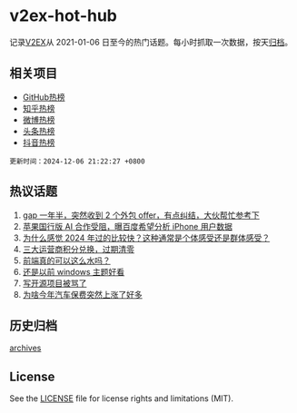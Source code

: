 # v2ex-hot-hub

 记录[V2EX](https://www.v2ex.com/)从 2021-01-06 日至今的热门话题。每小时抓取一次数据，按天[归档](archives)。
 
 ## 相关项目

- [GitHub热榜](https://github.com/lonnyzhang423/github-hot-hub)
- [知乎热榜](https://github.com/lonnyzhang423/zhihu-hot-hub)
- [微博热榜](https://github.com/lonnyzhang423/weibo-hot-hub)
- [头条热榜](https://github.com/lonnyzhang423/toutiao-hot-hub)
- [抖音热榜](https://github.com/lonnyzhang423/douyin-hot-hub)


 `更新时间：2024-12-06 21:22:27 +0800`

## 热议话题

1. [gap 一年半，突然收到 2 个外包 offer，有点纠结，大伙帮忙参考下](https://www.v2ex.com/t/1095402)
1. [苹果国行版 AI 合作受阻，曝百度希望分析 iPhone 用户数据](https://www.v2ex.com/t/1095408)
1. [为什么感觉 2024 年过的比较快？这种通常是个体感受还是群体感受？](https://www.v2ex.com/t/1095390)
1. [三大运营商积分兑换，过期清零](https://www.v2ex.com/t/1095424)
1. [前端真的可以这么水吗？](https://www.v2ex.com/t/1095486)
1. [还是以前 windows 主题好看](https://www.v2ex.com/t/1095355)
1. [写开源项目被骂了](https://www.v2ex.com/t/1095488)
1. [为啥今年汽车保费突然上涨了好多](https://www.v2ex.com/t/1095495)

## 历史归档

[archives](archives)

## License

See the [LICENSE](LICENSE) file for license rights and limitations (MIT).
